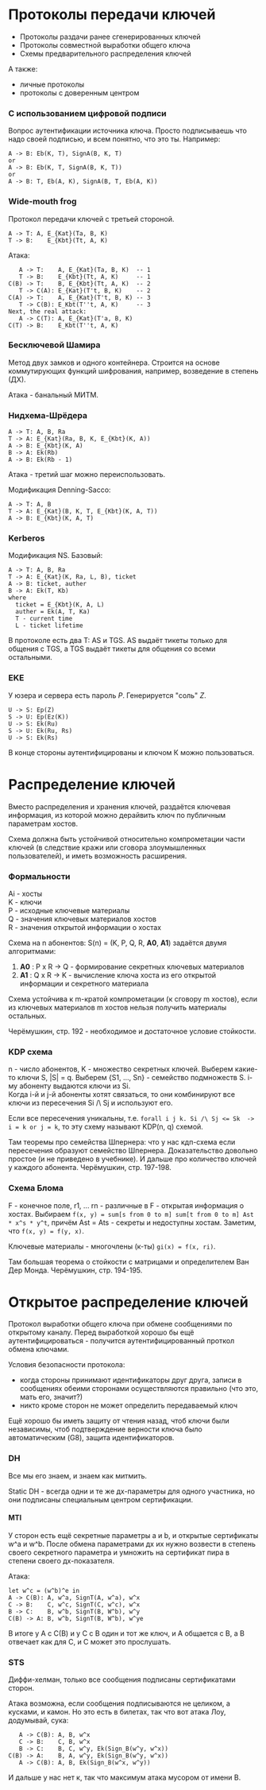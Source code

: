 # Протоколы передачи ключей

- Протоколы раздачи ранее сгенерированных ключей
- Протоколы совместной выработки общего ключа
- Схемы предварительного распределения ключей

А также:
- личные протоколы
- протоколы с доверенным центром

### С использованием цифровой подписи

Вопрос аутентификации источника ключа.
Просто подписываешь что надо своей подписью, и всем понятно, что это ты.
Например:
```
A -> B: Eb(K, T), SignA(B, K, T)
or
A -> B: Eb(K, T, SignA(B, K, T))
or
A -> B: T, Eb(A, K), SignA(B, T, Eb(A, K))
```

### Wide-mouth frog

Протокол передачи ключей с третьей стороной.

```
A -> T: A, E_{Kat}(Ta, B, K)
T -> B:    E_{Kbt}(Tt, A, K)
```

Атака:
```
   A -> T:    A, E_{Kat}(Ta, B, K)  -- 1
   T -> B:    E_{Kbt}(Tt, A, K)     -- 1
C(B) -> T:    B, E_{Kbt}(Tt, A, K)  -- 2
   T -> C(A): E_{Kat}(T't, B, K)    -- 2
C(A) -> T:    A, E_{Kat}(T't, B, K) -- 3
   T -> C(B): E_Kbt(T''t, A, K)     -- 3
Next, the real attack:
   A -> C(T): A, E_{Kat}(T'a, B, K)
C(T) -> B:    E_Kbt(T''t, A, K)
```

### Бесключевой Шамира

Метод двух замков и одного контейнера.
Строится на основе коммутирующих функций шифрования, например, возведение в
степень (ДХ).

Атака - банальный МИТМ.

### Нидхема-Шрёдера

```
A -> T: A, B, Ra
T -> A: E_{Kat}(Ra, B, K, E_{Kbt}(K, A))
A -> B: E_{Kbt}(K, A)
B -> A: Ek(Rb)
A -> B: Ek(Rb - 1)
```

Атака - третий шаг можно переиспользовать.

Модификация Denning-Sacco:
```
A -> T: A, B
T -> A: E_{Kat}(B, K, T, E_{Kbt}(K, A, T))
A -> B: E_{Kbt}(K, A, T)
```

### Kerberos

Модификация NS. Базовый:
```
A -> T: A, B, Ra
T -> A: E_{Kat}(K, Ra, L, B), ticket
A -> B: ticket, auther
B -> A: Ek(T, Kb)
where
  ticket = E_{Kbt}(K, A, L)
  auther = Ek(A, T, Ka)
  T - current time
  L - ticket lifetime
```
В протоколе есть два Т: AS и TGS.
AS выдаёт тикеты только для общения с TGS,
а TGS выдаёт тикеты для общения со всеми остальными.

### EKE

У юзера и сервера есть пароль _Р_. Генерируется "соль" _Z_.
```
U -> S: Ep(Z)
S -> U: Ep(Ez(K))
U -> S: Ek(Ru)
S -> U: Ek(Ru, Rs)
U -> S: Ek(Rs)
```
В конце стороны аутентифицированы и ключом К можно пользоваться.

# Распределение ключей

Вместо распределения и хранения ключей, раздаётся ключевая информация, из
которой можно дерайвить ключ по публичным параметрам хостов.

Схема должна быть устойчивой относительно компрометации части ключей
(в следствие кражи или сговора злоумышленных пользователей),
и иметь возможность расширения.

### Формальности

Ai - хосты  
K - ключи  
P - исходные ключевые материалы  
Q - значения ключевых материалов хостов  
R - значения открытой информации о хостах  

Схема на n абонентов: S(n) = (K, P, Q, R, **A0**, **A1**) задаётся двумя алгоритмами:
1. **A0** : P x R -> Q - формирование секретных ключевых материалов
2. **A1** : Q x R -> K - вычисление ключа хоста из его открытой информации и
секретного материала

Схема устойчива к m-кратой компрометации (к сговору m хостов),
если из ключевых материалов m хостов нельзя получить материалы остальных.

Черёмушкин, стр. 192 - необходимое и достаточное условие стойкости.

### KDP схема

n - число абонентов, K - множество секретных ключей.
Выберем какие-то ключи S, |S| = q. Выберем {S1, ..., Sn} - семейство подмножеств S.
i-му абоненту выдаются ключи из Si.  
Когда i-й и j-й абоненты хотят связаться,
то они комбинируют все ключи из пересечения Si /\ Sj и используют его.

Если все пересечения уникальны, т.е.
`forall i j k. Si /\ Sj <= Sk  ->  i = k or j = k`,
то эту схему называют KDP(n, q) схемой.

Там теоремы про семейства Шпернера:
что у нас кдп-схема если пересечения образуют семейство Шпернера.
Доказательство довольно простое (и не приведено в учебнике).
И дальше про количество ключей у каждого абонента.
Черёмушкин, стр. 197-198.

### Схема Блома

F - конечное поле,
r1, ... rn - различные в F - открытая информация о хостах.
Выбираем `f(x, y) = sum[s from 0 to m] sum[t from 0 to m] Ast * x^s * y^t`,
причём Ast = Ats - секреты и недоступны хостам.
Заметим, что `f(x, y) = f(y, x)`.

Ключевые материалы - многочлены (к-ты) `gi(x) = f(x, ri)`.

Там большая теорема о стойкости с матрицами и определителем Ван Дер Монда.
Черёмушкин, стр. 194-195.

# Открытое распределение ключей

Протокол выработки общего ключа при обмене сообщениями по открытому каналу.
Перед выработкой хорошо бы ещё аутентифицироваться -
получится аутентифицированный проткол обмена ключами.

Условия безопасности протокола:
* когда стороны принимают идентификаторы друг друга,
  записи в сообщениях обеими сторонами осуществляются правильно
  (что это, мать его, значит?)
* никто кроме сторон не может определить передаваемый ключ

Ещё хорошо бы иметь защиту от чтения назад,
чтоб ключи были независимы,
чтоб подтверждение верности ключа было автоматическим (G8),
защита идентификаторов.

### DH

Все мы его знаем, и знаем как митмить.

Static DH - всегда одни и те же дх-параметры для одного участника,
но они подписаны специальным центром сертификации.

#### MTI

У сторон есть ещё секретные параметры a и b, и открытые сертификаты w^a и w^b.
После обмена параметрами дх их нужно возвести в степень своего секретного
параметра и умножить на сертификат пира в степени своего дх-показателя.

Атака:
```
let w^c = (w^b)^e in
A -> C(B): A, w^a, SignT(A, w^a), w^x
C -> B:    C, w^c, SignT(C, w^с), w^x
B -> C:    B, w^b, SignT(B, W^b), w^y
C(B) -> A: B, w^b, SignT(B, W^b), w^ye
```
В итоге у А с С(В) и у С с В один и тот же ключ,
и А общается с В, а В отвечает как для С, и С может это прослушать.

### STS

Диффи-хелман, только все сообщения подписаны сертификатами сторон.

Атака возможна, если сообщения подписываются не целиком, а кусками, и камон.
Но это есть в билетах, так что вот атака Лоу, додумывай, сука:
```
   A -> C(B): A, B, w^x
   C -> B:    C, B, w^x
   B -> C:    B, C, w^y, Ek(Sign_B(w^y, w^x))
C(B) -> A:    B, A, w^y, Ek(Sign_B(w^y, w^x))
   A -> C(B): A, B, Ek(Sign_B(w^x, w^y))
```
И дальше у нас нет к, так что максимум атака мусором от имени В.
